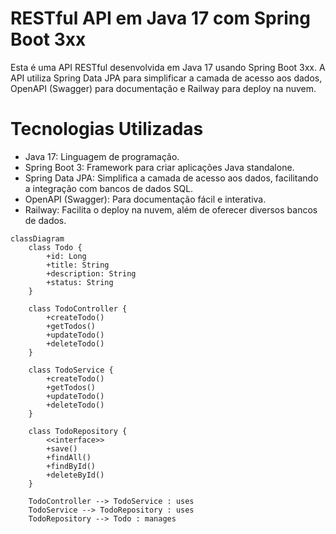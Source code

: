 # RESTful API em Java 17 com Spring Boot 3xx
Esta é uma API RESTful desenvolvida em Java 17 usando Spring Boot 3xx. A API utiliza Spring Data JPA para simplificar a camada de acesso aos dados, OpenAPI (Swagger) para documentação e Railway para deploy na nuvem.

# Tecnologias Utilizadas
- Java 17: Linguagem de programação.
- Spring Boot 3: Framework para criar aplicações Java standalone.
- Spring Data JPA: Simplifica a camada de acesso aos dados, facilitando a integração com bancos de dados SQL.
- OpenAPI (Swagger): Para documentação fácil e interativa.
- Railway: Facilita o deploy na nuvem, além de oferecer diversos bancos de dados.

```mermaid
classDiagram
    class Todo {
        +id: Long
        +title: String
        +description: String
        +status: String
    }

    class TodoController {
        +createTodo()
        +getTodos()
        +updateTodo()
        +deleteTodo()
    }

    class TodoService {
        +createTodo()
        +getTodos()
        +updateTodo()
        +deleteTodo()
    }

    class TodoRepository {
        <<interface>>
        +save()
        +findAll()
        +findById()
        +deleteById()
    }

    TodoController --> TodoService : uses
    TodoService --> TodoRepository : uses
    TodoRepository --> Todo : manages

